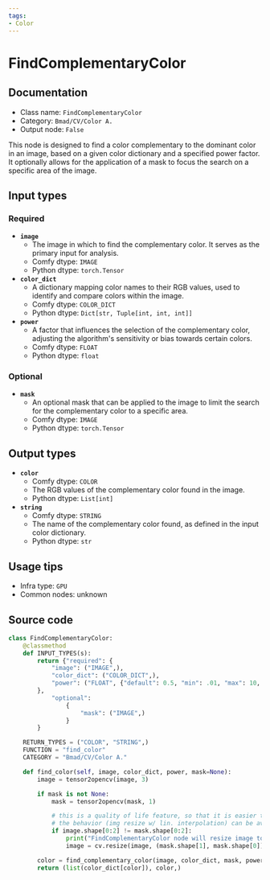 ```yaml
---
tags:
- Color
---
```


# FindComplementaryColor
## Documentation
- Class name: `FindComplementaryColor`
- Category: `Bmad/CV/Color A.`
- Output node: `False`

This node is designed to find a color complementary to the dominant color in an image, based on a given color dictionary and a specified power factor. It optionally allows for the application of a mask to focus the search on a specific area of the image.
## Input types
### Required
- **`image`**
    - The image in which to find the complementary color. It serves as the primary input for analysis.
    - Comfy dtype: `IMAGE`
    - Python dtype: `torch.Tensor`
- **`color_dict`**
    - A dictionary mapping color names to their RGB values, used to identify and compare colors within the image.
    - Comfy dtype: `COLOR_DICT`
    - Python dtype: `Dict[str, Tuple[int, int, int]]`
- **`power`**
    - A factor that influences the selection of the complementary color, adjusting the algorithm's sensitivity or bias towards certain colors.
    - Comfy dtype: `FLOAT`
    - Python dtype: `float`
### Optional
- **`mask`**
    - An optional mask that can be applied to the image to limit the search for the complementary color to a specific area.
    - Comfy dtype: `IMAGE`
    - Python dtype: `torch.Tensor`
## Output types
- **`color`**
    - Comfy dtype: `COLOR`
    - The RGB values of the complementary color found in the image.
    - Python dtype: `List[int]`
- **`string`**
    - Comfy dtype: `STRING`
    - The name of the complementary color found, as defined in the input color dictionary.
    - Python dtype: `str`
## Usage tips
- Infra type: `GPU`
- Common nodes: unknown


## Source code
```python
class FindComplementaryColor:
    @classmethod
    def INPUT_TYPES(s):
        return {"required": {
            "image": ("IMAGE",),
            "color_dict": ("COLOR_DICT",),
            "power": ("FLOAT", {"default": 0.5, "min": .01, "max": 10, "step": "0.01"}),
        },
            "optional":
                {
                    "mask": ("IMAGE",)
                }
        }

    RETURN_TYPES = ("COLOR", "STRING",)
    FUNCTION = "find_color"
    CATEGORY = "Bmad/CV/Color A."

    def find_color(self, image, color_dict, power, mask=None):
        image = tensor2opencv(image, 3)

        if mask is not None:
            mask = tensor2opencv(mask, 1)

            # this is a quality of life feature, so that it is easier to run the node and test stuff
            # the behavior (img resize w/ lin. interpolation) can be avoided by setting up the data prior to this node
            if image.shape[0:2] != mask.shape[0:2]:
                print("FindComplementaryColor node will resize image to fit mask.")
                image = cv.resize(image, (mask.shape[1], mask.shape[0]), interpolation=cv.INTER_LINEAR)

        color = find_complementary_color(image, color_dict, mask, power)
        return (list(color_dict[color]), color,)

```
